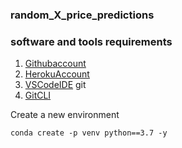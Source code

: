 ### random_X_price_predictions

### software and tools requirements

1. [Githubaccount](https://github.com)
2. [HerokuAccount](https://heroku.com)
3. [VSCodeIDE](https://code.visualstudio.com/) git 
4. [GitCLI](https://cli.github.com/)


Create a new environment
```
conda create -p venv python==3.7 -y

```